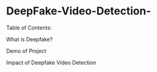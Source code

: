 # DeepFake-Video-Detection-
Table of Contents:

What is Deepfake?

Demo of Project

Impact of Deepfake Video Detection 
